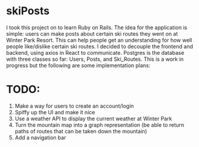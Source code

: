 # skiPosts

I took this project on to learn Ruby on Rails. The idea for the application is simple: users can make posts about certain ski routes they went on at Winter Park Resort. This can help people get an understanding for how well people like/dislike certain ski routes. I decided to decouple the frontend and backend, using axios in React to communicate. Postgres is the database with three classes so far: Users, Posts, and Ski_Routes. This is a work in progress but the following are some implementation plans:

# TODO:

1. Make a way for users to create an account/login
2. Spiffy up the UI and make it nice
3. Use a weather API to display the current weather at Winter Park
4. Turn the mountain map into a graph representation (be able to return paths of routes that can be taken down the mountain)
5. Add a navigation bar
